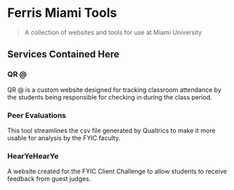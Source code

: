 # Ferris Miami Tools

> A collection of websites and tools for use at Miami University

## Services Contained Here

### QR @

QR @ is a custom website designed for tracking classroom attendance by the students being responsible for checking in during the class period.

### Peer Evaluations

This tool streamlines the csv file generated by Qualtrics to make it more usable for analysis by the FYIC faculty.

### HearYeHearYe

A website created for the FYIC Client Challenge to allow students to receive feedback from guest judges.
